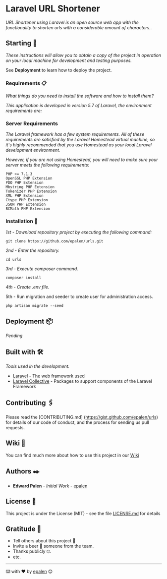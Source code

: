 # Laravel URL Shortener

_URL Shortener using Laravel is an open source web app with the functionality to shorten urls with a considerable amount of characters.._

## Starting 🚀

_These instructions will allow you to obtain a copy of the project in operation on your local machine for development and testing purposes._

See **Deployment** to learn how to deploy the project.


### Requirements 📋

_What things do you need to install the software and how to install them?_

_This application is developed in version 5.7 of Laravel, the environment requirements are:_

### Server Requirements

_The Laravel framework has a few system requirements. All of these requirements are satisfied by the Laravel Homestead virtual machine, so it's highly recommended that you use Homestead as your local Laravel development environment._

_However, if you are not using Homestead, you will need to make sure your server meets the following requirements:_

```
PHP >= 7.1.3
OpenSSL PHP Extension
PDO PHP Extension
Mbstring PHP Extension
Tokenizer PHP Extension
XML PHP Extension
Ctype PHP Extension
JSON PHP Extension
BCMath PHP Extension
```

### Installation 🔧

_1st - Download repository project by executing the following command:_

```
git clone https://github.com/epalen/urls.git
```

_2nd - Enter the repository._

```
cd urls
```

_3rd - Execute composer command._

```
composer install
```

_4th - Create .env file._

5th - Run migration and seeder to create user for administration access.

```
php artisan migrate --seed
```

## Deployment 📦

_Pending_

## Built with 🛠️

_Tools used in the development._

* [Laravel](https://laravel.com/) - The web framework used
* [Laravel Collective](https://laravelcollective.com/) - Packages to support components of the Laravel Framework

## Contributing 🖇️

Please read the [CONTRIBUTING.md] (https://gist.github.com/epalen/urls) for details of our code of conduct, and the process for sending us pull requests.

## Wiki 📖

You can find much more about how to use this project in our [Wiki](https://github.com/epalen/wiki)

## Authors ✒️

* **Edward Palen** - *Initial Work* - [epalen](https://github.com/epalen)

## License 📄

This project is under the License (MIT) - see the file [LICENSE.md](LICENSE.md) for details

## Gratitude 🎁

* Tell others about this project 📢
* Invite a beer 🍺 someone from the team. 
* Thanks publicly 🤓.
* etc.



---
⌨️ with ❤️ by [epalen](https://github.com/epalen) 😊